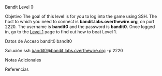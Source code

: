 Bandit Level 0

Objetivo
The goal of this level is for you to log into the game using SSH. The host to which you need to connect is **bandit.labs.overthewire.org**, on port 2220. The username is **bandit0** and the password is **bandit0**. Once logged in, go to the [Level 1](https://overthewire.org/wargames/bandit/bandit1.html) page to find out how to beat Level 1.

Datos de Acceso
bandit0
bandit0

Solución 
ssh bandit0@bandit.labs.overthewire.org -p 2220

Notas Adicionales

Referencias